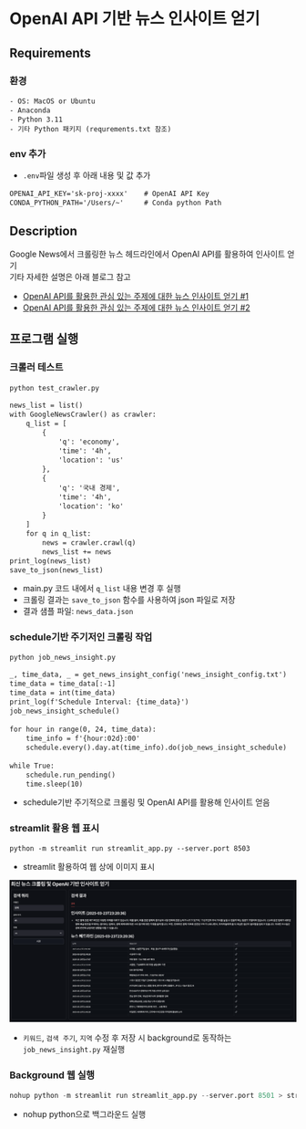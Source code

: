 # OpenAI API 기반 뉴스 인사이트 얻기

## Requirements
### 환경
```
- OS: MacOS or Ubuntu
- Anaconda
- Python 3.11
- 기타 Python 패키지 (requrements.txt 참조)
```
### env 추가
- `.env`파일 생성 후 아래 내용 및 값 추가
```
OPENAI_API_KEY='sk-proj-xxxx'    # OpenAI API Key
CONDA_PYTHON_PATH='/Users/~'     # Conda python Path
```

## Description
Google News에서 크롤링한 뉴스 헤드라인에서 OpenAI API를 활용하여 인사이트 얻기<br>
기타 자세한 설명은 아래 블로그 참고
- [OpenAI API를 활용한 관심 있는 주제에 대한 뉴스 인사이트 얻기 #1](https://minsu-cho.medium.com/%EB%89%B4%EC%8A%A4-%ED%81%AC%EB%A1%A4%EB%A7%81-%EB%B0%8F-openai-api%EB%A5%BC-%ED%99%9C%EC%9A%A9%ED%95%9C-%EC%9D%B8%EC%82%AC%EC%9D%B4%ED%8A%B8-%EC%96%BB%EA%B8%B0-1-8d2acb5c3d43)
- [OpenAI API를 활용한 관심 있는 주제에 대한 뉴스 인사이트 얻기 #2](https://medium.com/@minsu-cho/%EB%89%B4%EC%8A%A4-%ED%81%AC%EB%A1%A4%EB%A7%81-%EB%B0%8F-openai-api%EB%A5%BC-%ED%99%9C%EC%9A%A9%ED%95%9C-%EC%9D%B8%EC%82%AC%EC%9D%B4%ED%8A%B8-%EC%96%BB%EA%B8%B0-2-ab7b06abd417)

## 프로그램 실행
### 크롤러 테스트
```
python test_crawler.py
```
```
news_list = list()
with GoogleNewsCrawler() as crawler:
    q_list = [
        {
            'q': 'economy',
            'time': '4h',
            'location': 'us'
        },
        {
            'q': '국내 경제',
            'time': '4h',
            'location': 'ko'
        }
    ]
    for q in q_list:
        news = crawler.crawl(q)
        news_list += news
print_log(news_list)
save_to_json(news_list)
```
- main.py 코드 내에서 `q_list` 내용 변경 후 실행
- 크롤링 결과는 `save_to_json` 함수를 사용하여 json 파일로 저장
- 결과 샘플 파일: `news_data.json`

### schedule기반 주기저인 크롤링 작업
```
python job_news_insight.py
```
```
_, time_data, _ = get_news_insight_config('news_insight_config.txt')
time_data = time_data[:-1]
time_data = int(time_data)
print_log(f'Schedule Interval: {time_data}')
job_news_insight_schedule()

for hour in range(0, 24, time_data):
    time_info = f'{hour:02d}:00'
    schedule.every().day.at(time_info).do(job_news_insight_schedule)

while True:
    schedule.run_pending()
    time.sleep(10)
```
- schedule기반 주기적으로 크롤링 및 OpenAI API를 활용해 인사이트 얻음

### streamlit 활용 웹 표시
```
python -m streamlit run streamlit_app.py --server.port 8503
```
- streamlit 활용하여 웹 상에 이미지 표시

![streamlit_image](image/streamlit_image.png)
- `키워드`, `검색 주기`, `지역` 수정 후 저장 시 background로 동작하는 `job_news_insight.py` 재실행

### Background 웹 실행
```python
nohup python -m streamlit run streamlit_app.py --server.port 8501 > streamlit.log 2>&1 &; disown;
```
- nohup python으로 백그라운드 실행
